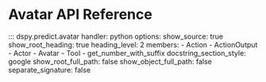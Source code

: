 # Avatar API Reference

::: dspy.predict.avatar
    handler: python
    options:
        show_source: true
        show_root_heading: true
        heading_level: 2
        members:
          - Action
          - ActionOutput
          - Actor
          - Avatar
          - Tool
          - get_number_with_suffix
        docstring_section_style: google
        show_root_full_path: false
        show_object_full_path: false
        separate_signature: false
